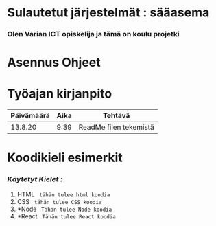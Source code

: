 # Sulautetut järjestelmät : sääasema

### Olen Varian ICT opiskelija ja tämä on koulu projetki

# Asennus Ohjeet 

# Työajan kirjanpito
Päivämäärä | Aika | Tehtävä
-----------|------|--------
13.8.20    | 9:39 | ReadMe filen tekemistä


# Koodikieli esimerkit

### *Käytetyt Kielet :*

 1. HTML
``` tähän tulee html koodia```
 1. CSS
``` tähän tulee CSS koodia```
 1. *Node
``` Tähän tulee Node koodia```
 1. *React
``` Tähän tulee React koodia```

